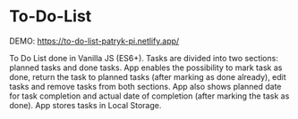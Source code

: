 # To-Do-List

DEMO: https://to-do-list-patryk-pi.netlify.app/

To Do List done in Vanilla JS (ES6+).
Tasks are divided into two sections: planned tasks and done tasks.
App enables the possibility to mark task as done, return the task to planned tasks (after marking as done already), edit tasks and remove tasks from both sections.
App also shows planned date for task completion and actual date of completion (after marking the task as done).
App stores tasks in Local Storage.

